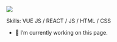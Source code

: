 ![](https://image.freepik.com/free-vector/monkey-heads-with-cyborg-brain-updating-circuit-background_48369-13467.jpg)


Skills: VUE JS / REACT / JS / HTML / CSS

- 🔭 I’m currently working on this page. 




